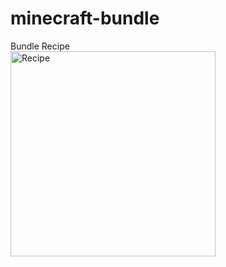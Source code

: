 # minecraft-bundle
Bundle Recipe\
<img width="328" alt="Recipe" src="https://user-images.githubusercontent.com/65458792/195996777-223c11db-81f9-44ca-9a32-56bd65fd4d7d.png">
